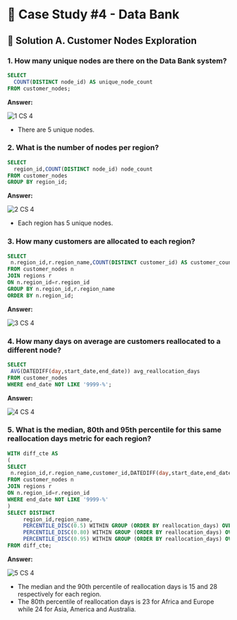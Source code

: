 # 💸 Case Study #4 - Data Bank

## 📝 Solution A. Customer Nodes Exploration

### 1. How many unique nodes are there on the Data Bank system?

````sql
SELECT 
  COUNT(DISTINCT node_id) AS unique_node_count
FROM customer_nodes;
````
**Answer:**

![1 CS 4](https://user-images.githubusercontent.com/96012488/200128877-cb0f5d02-95c1-4611-bb43-075b388541f9.png)

- There are 5 unique nodes.



### 2. What is the number of nodes per region?

````sql
SELECT 
  region_id,COUNT(DISTINCT node_id) node_count
FROM customer_nodes
GROUP BY region_id;
 ````
 
 **Answer:**
 
 ![2 CS 4](https://user-images.githubusercontent.com/96012488/200128911-7a6d64d1-cf52-4b92-97ed-dc652d189f46.png)

- Each region has 5 unique nodes.
 
 ### 3. How many customers are allocated to each region?
 
 ````sql
 SELECT 
  n.region_id,r.region_name,COUNT(DISTINCT customer_id) AS customer_count
 FROM customer_nodes n
 JOIN regions r
 ON n.region_id=r.region_id
 GROUP BY n.region_id,r.region_name
 ORDER BY n.region_id;
 ````
 
 **Answer:**
 
 ![3 CS 4](https://user-images.githubusercontent.com/96012488/200128988-2bd1b62c-f8c5-4302-bf50-eb6920814dc7.png)


 
 ### 4. How many days on average are customers reallocated to a different node?
 
 ````sql
 SELECT 
  AVG(DATEDIFF(day,start_date,end_date)) avg_reallocation_days
 FROM customer_nodes
 WHERE end_date NOT LIKE '9999-%';
 ````
 
 **Answer:**
 
 ![4 CS 4](https://user-images.githubusercontent.com/96012488/200129014-67030e60-2216-4fad-ade5-224bc8e6450d.png)


 ### 5. What is the median, 80th and 95th percentile for this same reallocation days metric for each region?
 
 ````sql
 WITH diff_cte AS
 (
 SELECT 
  n.region_id,r.region_name,customer_id,DATEDIFF(day,start_date,end_date) AS reallocation_days
 FROM customer_nodes n
 JOIN regions r
 ON n.region_id=r.region_id
 WHERE end_date NOT LIKE '9999-%'
 )
 SELECT DISTINCT 
      region_id,region_name,
	  PERCENTILE_DISC(0.5) WITHIN GROUP (ORDER BY reallocation_days) OVER( PARTITION BY region_id) AS median,
	  PERCENTILE_DISC(0.80) WITHIN GROUP (ORDER BY reallocation_days) OVER( PARTITION BY region_id) AS percentile_80th,
	  PERCENTILE_DISC(0.95) WITHIN GROUP (ORDER BY reallocation_days) OVER( PARTITION BY region_id) AS percentile_95th
 FROM diff_cte;
 ````
 
 **Answer:**
 
 ![5 CS 4](https://user-images.githubusercontent.com/96012488/200129032-9cfdd683-166e-4d20-93b5-2a693a72fff3.png)
 
 - The median and the 90th percentile of reallocation days is 15 and 28 respectively for each region.
 - The 80th percentile of reallocation days is 23 for Africa and Europe while 24 for Asia, America and Australia.

